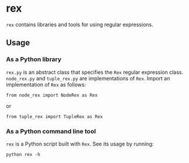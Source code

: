 # rex

`rex` contains libraries and tools for using regular expressions.

## Usage

### As a Python library

`rex.py` is an abstract class that specifies the `Rex` regular expression
class. `node_rex.py` and `tuple_rex.py` are implementations of `Rex`. Import
an implementation of `Rex` as follows:

```
from node_rex import NodeRex as Rex
```

or

```
from tuple_rex import TupleRex as Rex
```

### As a Python command line tool

`rex` is a Python script built with `Rex`. See its usage by running:

```
python rex -h
```
